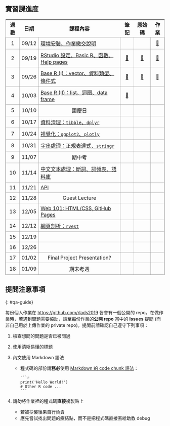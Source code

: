 ## 實習課進度

| 週數   | 日期     | 課程內容                                    | 筆記        | 原始碼     | 作業      |
|--------|----------|------------------------------------------|-------------|------------|-----------|
|   1    |  09/12   | [環境安裝、作業繳交說明][s1]                  |             |            | [🔗][hw1] |
|   2    |  09/19   | [RStudio 設定、Basic R、函數、Help pages][s2] | [🔗][note2] | [🔗][src2] | [🔗][hw2] |
|   3    |  09/26   | [Base R (I)：vector、資料類型、條件式][s3]    | [🔗][note3] | [🔗][src3] | [🔗][hw3] |
|   4    |  10/03   | [Base R (II)：list、迴圈、data frame][s4]   | [🔗][note4] |            |           |
|   5    |  10/10   |               國慶日                        |             |            |           |
|   6    |  10/17   | [資料清理：`tibble`、`dplyr`][s6]            |             |            |           |
|   7    |  10/24   | [視覺化：`ggplot2`、`plotly`][s7]            |             |            |           |
|   8    |  10/31   | [字串處理：正規表達式、`stringr`][s8]          |             |            |           |
|   9    |  11/07   |               期中考                        |             |            |           |
|   10    |  11/14   | [中文文本處理：斷詞、詞頻表、語料庫][s10]        |             |            |           |
|   11    |  11/21   | [API][s11]                                  |             |            |           |
|   12    |  11/28   |           Guest Lecture                     |             |            |           |
|   13    |  12/05   | [Web 101: HTML/CSS, GitHub Pages][s13]      |             |            |           |
|   14    |  12/12   | [網頁剖析：`rvest`][s14]                      |             |            |           |
|   15    |  12/19   |                                             |             |            |           |
|   16    |  12/26   |                                             |             |            |           |
|   17    |  01/02   |        Final Project Presentation?         |             |            |           |
|   18    |  01/09   |             期末考週                        |             |            |           |


<!-- Block 1: Base R -->
[s1]: https://docs.google.com/presentation/d/1wqK0tNB08ccZettohy54OgOdgae77udNeX3-41tm3K0/edit?usp=sharing
[hw1]: https://github.com/rlads2019/_hw-demo

[s2]: https://docs.google.com/presentation/d/1mW5SFnIoHYKxZxNXbEy7XntcMVRDMnHRjk7QeAcAhag/edit?usp=sharing
[note2]: ./notes/02.html
[src2]: ./src/02.zip
[hw2]: https://github.com/rlads2019/hw2-draft

[s3]: https://docs.google.com/presentation/d/1nh2lgojcSJ4Ix4870CYoeMm2mqJuLC7xpMjShHFLEKo/edit?usp=sharing
[note3]: ./notes/03.html
[src3]: ./src/03.zip
[hw3]: https://github.com/rlads2019/hw3-draft

[s4]: https://docs.google.com/presentation/d/152Ge5BW6tw4YQz4n_eyvefyIRaPDZ0Z_25WEOn81XaA/edit?usp=sharing
[note4]: ./notes/04.html
[src4]: #
[hw4]: #

<!-- Block 2：data frame -->
[s6]: #
[note6]: #
[src6]: #
[hw6]: #

[s7]: #
[note7]: #
[src7]: #
[hw7]: #

[s8]: #
[note8]: #
[src8]: #
[hw8]: #

<!-- Block 3: 文本處理 -->
[s10]: #
[note10]: #
[src10]: #
[hw10]: #

[s11]: #
[note11]: #
[src11]: #
[hw11]: #

[s13]: #
[note13]: #
[src13]: #
[hw13]: #

[s14]: #
[note14]: #
[src14]: #
[hw14]: #


## 提問注意事項
{: #qa-guide}

每份個人作業在 <https://github.com/rlads2019> 皆會有一個公開的 repo。在做作業時，若遇到問題需要協助，請至每份作業的**公開 repo** 當中的 **Issues** 提問 (而非自己用於上傳作業的 private repo)。提問前請確認自己遵守下列事項：

1. 檢查想問的問題是否已被問過

1. 使用清晰易懂的標題

1. 內文使用 Markdown 語法

    - 程式碼的部份請**務必**使用 [Markdown 的 code chunk 語法](https://help.github.com/en/articles/creating-and-highlighting-code-blocks)：
    
        ````
        ```r
        print('Hello World!')
        # Other R code ...
        ```
        ````

1. 請**勿**將作業裡的程式碼**直接**複製貼上
    - 若被抄襲後果自行負責
    - 應先嘗試找出問題的癥結點，而不是把程式碼直接丟給助教 debug


<style>
table {
    width: 100%;
    border: 1.6px solid #9c9c9cc9;
}
td {
    padding: 6px;
    border: 1.6px solid #9c9c9cc9;
}
td:nth-child(1), td:nth-child(2), td:nth-child(n+4) {
    text-align: center;
}
/* No Lab */
tr:nth-child(5), tr:nth-child(9), tr:nth-child(12), tr:nth-child(n+17) {
    text-align: center;
}
</style>

<script>
function show() {
    document.querySelectorAll('a').forEach(ele => {
        if (ele.href == 'https://rlads2019.github.io/lab/#') {
            ele.style.display = "inline";
        }
    });
}
function hide() {
    document.querySelectorAll('a').forEach(ele => {
        if (ele.href == 'https://rlads2019.github.io/lab/#') {
            ele.style.display = "none";
        }
    });
}

window.addEventListener('load', () => {
    hide();
})
</script>

